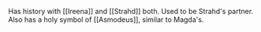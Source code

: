 Has history with [[Ireena]] and [[Strahd]] both. Used to be Strahd's partner. Also has a holy symbol of [[Asmodeus]], similar to Magda's.